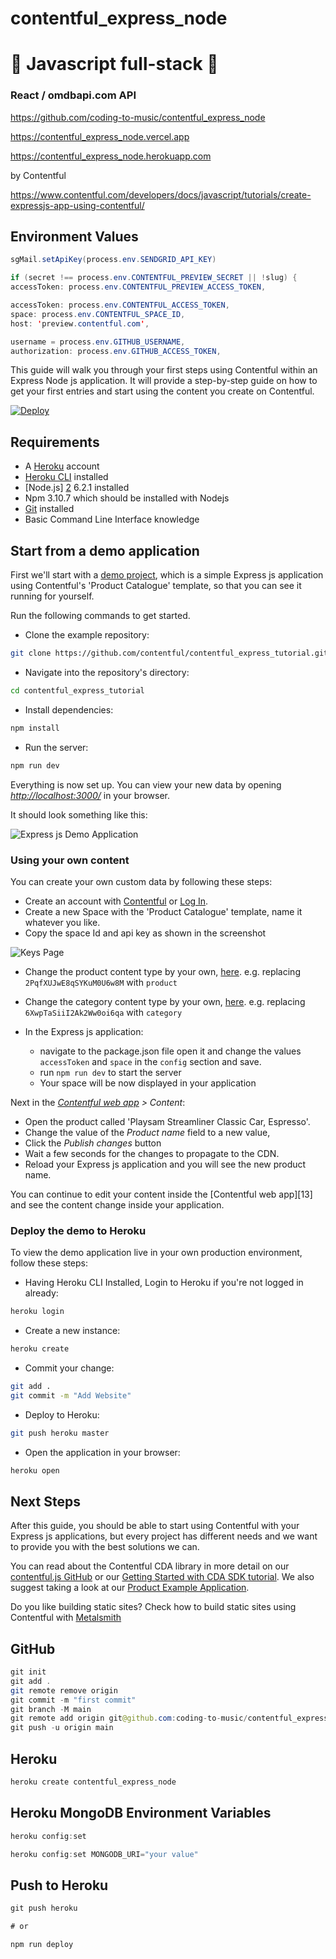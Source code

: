 # contentful_express_node

# 🚀 Javascript full-stack 🚀

### React / omdbapi.com API

https://github.com/coding-to-music/contentful_express_node

https://contentful_express_node.vercel.app

https://contentful_express_node.herokuapp.com

by Contentful

https://www.contentful.com/developers/docs/javascript/tutorials/create-expressjs-app-using-contentful/

## Environment Values

```java
sgMail.setApiKey(process.env.SENDGRID_API_KEY)

if (secret !== process.env.CONTENTFUL_PREVIEW_SECRET || !slug) {
accessToken: process.env.CONTENTFUL_PREVIEW_ACCESS_TOKEN,

accessToken: process.env.CONTENTFUL_ACCESS_TOKEN,
space: process.env.CONTENTFUL_SPACE_ID,
host: 'preview.contentful.com',

username = process.env.GITHUB_USERNAME,
authorization: process.env.GITHUB_ACCESS_TOKEN,
```

This guide will walk you through your first steps using Contentful within an Express Node js application. It will provide a step-by-step guide on how to get your first entries and start using the content you create on Contentful.

[![Deploy](https://www.herokucdn.com/deploy/button.svg)](https://heroku.com/deploy)

## Requirements

- A [Heroku][1] account
- [Heroku CLI][14] installed
- [Node.js] [2] 6.2.1 installed
- Npm 3.10.7 which should be installed with Nodejs
- [Git][12] installed
- Basic Command Line Interface knowledge

## Start from a demo application

First we'll start with a [demo project][3], which is a simple Express js application using Contentful's 'Product Catalogue' template, so that you can see it running for yourself.

Run the following commands to get started.

- Clone the example repository:

```bash
git clone https://github.com/contentful/contentful_express_tutorial.git
```

- Navigate into the repository's directory:

```bash
cd contentful_express_tutorial
```

- Install dependencies:

```bash
npm install
```

- Run the server:

```bash
npm run dev
```

Everything is now set up. You can view your new data by opening [_http://localhost:3000/_][4] in your browser.

It should look something like this:

![Express js Demo Application](./default_website.png)

### Using your own content

You can create your own custom data by following these steps:

- Create an account with [Contentful][6] or [Log In][5].
- Create a new Space with the 'Product Catalogue' template, name it whatever you like.
- Copy the space Id and api key as shown in the screenshot

![Keys Page](keys_and_ids.png)

- Change the product content type by your own, [here](https://github.com/contentful/contentful_express_tutorial/blob/master/services/products.js).
  e.g. replacing `2PqfXUJwE8qSYKuM0U6w8M` with `product`
- Change the category content type by your own, [here](https://github.com/contentful/contentful_express_tutorial/blob/master/services/categories.js).
  e.g. replacing `6XwpTaSiiI2Ak2Ww0oi6qa` with `category`

- In the Express js application:
  - navigate to the package.json file open it and change the values `accessToken` and `space` in the `config` section and save.
  - run `npm run dev` to start the server
  - Your space will be now displayed in your application

Next in the _[Contentful web app][6] > Content_:

- Open the product called 'Playsam Streamliner Classic Car, Espresso'.
- Change the value of the _Product name_ field to a new value,
- Click the _Publish changes_ button
- Wait a few seconds for the changes to propagate to the CDN.
- Reload your Express js application and you will see the new product name.

You can continue to edit your content inside the [Contentful web app][13] and see the content change inside your application.

### Deploy the demo to Heroku

To view the demo application live in your own production environment, follow these steps:

- Having Heroku CLI Installed, Login to Heroku if you're not logged in already:

```bash
heroku login
```

- Create a new instance:

```bash
heroku create
```

- Commit your change:

```bash
git add .
git commit -m "Add Website"
```

- Deploy to Heroku:

```bash
git push heroku master
```

- Open the application in your browser:

```bash
heroku open
```

## Next Steps

After this guide, you should be able to start using Contentful with your Express js applications, but every project has different needs and we want to provide you with the best solutions we can.

You can read about the Contentful CDA library in more detail on our [contentful.js GitHub][1] or our [Getting Started with CDA SDK tutorial][9]. We also suggest taking a look at our [Product Example Application][10].

Do you like building static sites? Check how to build static sites using Contentful with [Metalsmith][11]

[1]: https://heroku.com
[2]: https://nodejs.org
[3]: https://github.com/contentful/contentful_express_tutorial
[4]: http://localhost:3000
[5]: https://www.contentful.com/sign-up/#starter
[6]: https://app.contentful.com
[7]: /developers/docs/references/content-delivery-api/#/reference/search-parameters
[8]: https://github.com/contentful/contentful.js
[9]: https://www.contentful.com/developers/docs/javascript/tutorials/using-js-cda-sdk/
[10]: https://github.com/contentful/product-catalogue-js
[11]: https://github.com/contentful-labs/contentful-metalsmith-example
[12]: https://git-scm.com/downloads
[14]: https://devcenter.heroku.com/articles/heroku-command-line#download-and-install

## GitHub

```java
git init
git add .
git remote remove origin
git commit -m "first commit"
git branch -M main
git remote add origin git@github.com:coding-to-music/contentful_express_node.git
git push -u origin main
```

## Heroku

```java
heroku create contentful_express_node
```

## Heroku MongoDB Environment Variables

```java
heroku config:set

heroku config:set MONGODB_URI="your value"
```

## Push to Heroku

```java
git push heroku

# or

npm run deploy
```
